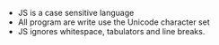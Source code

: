 - JS is a case sensitive language
- All program are write use the Unicode character set
- JS ignores whitespace, tabulators and line breaks.